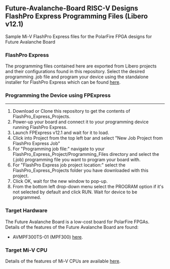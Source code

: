 ## Future-Avalanche-Board RISC-V Designs FlashPro Express Programming Files (Libero v12.1)

Sample Mi-V FlashPro Express files for the PolarFire FPGA designs for Future Avalanche Board

### FlashPro Express
The programming files contained here are exported from Libero projects and their configurations found in this repository. Select the desired programming .job file and program your device using the standalone installer for FlashPro Express which can be found [here](https://www.microsemi.com/product-directory/programming/4977-flashpro#software).

### Programming the Device using FPExpress
---------------------------------------------
1. Download or Clone this repository to get the contents of FlashPro_Express_Projects.
2. Power-up your board and connect it to your programming device running FlashPro Express.
3. Launch FPExpress v12.1 and wait for it to load.
4. Click into Project from the top left bar and select "New Job Project from FlashPro Express Job"
5. For "Programming job file:" navigate to your FlashPro_Express_Project/Programming_Files directory and select the (.job) programming file you want to program your board with.
6. For "FlashPro Express job project location:" select the FlashPro_Express_Projects folder you have downloaded with this project.
8. Click OK, wait for the new window to pop-up.
7. From the bottom left drop-down menu select the PROGRAM option if it's not selected by default and click RUN. Wait for device to be programmed.

### Target Hardware
The Future Avalanche Board is a low-cost board for PolarFire FPGAs. Details of the features of the Future Avalanche Board are found:
* AVMPF300TS-01 (MPF300) [here](https://www.microsemi.com/existing-parts/parts/139680).

### Target Mi-V CPU
Details of the features of Mi-V CPUs are available [here](https://github.com/RISCV-on-Microsemi-FPGA/CPUs).
